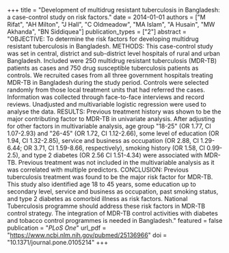 +++
title = "Development of multidrug resistant tuberculosis in Bangladesh: a case-control study on risk factors."
date = 2014-01-01
authors = ["M Rifat", "AH Milton", "J Hall", "C Oldmeadow", "MA Islam", "A Husain", "MW Akhanda", "BN Siddiquea"]
publication_types = ["2"]
abstract = "OBJECTIVE: To determine the risk factors for developing multidrug resistant tuberculosis in Bangladesh. METHODS: This case-control study was set in central, district and sub-district level hospitals of rural and urban Bangladesh. Included were 250 multidrug resistant tuberculosis (MDR-TB) patients as cases and 750 drug susceptible tuberculosis patients as controls. We recruited cases from all three government hospitals treating MDR-TB in Bangladesh during the study period. Controls were selected randomly from those local treatment units that had referred the cases. Information was collected through face-to-face interviews and record reviews. Unadjusted and multivariable logistic regression were used to analyse the data. RESULTS: Previous treatment history was shown to be the major contributing factor to MDR-TB in univariate analysis. After adjusting for other factors in multivariable analysis, age group \"18-25\" (OR 1.77, CI 1.07-2.93) and \"26-45\" (OR 1.72, CI 1.12-2.66), some level of education (OR 1.94, CI 1.32-2.85), service and business as occupation (OR 2.88, CI 1.29-6.44; OR 3.71, CI 1.59-8.66, respectively), smoking history (OR 1.58, CI 0.99-2.5), and type 2 diabetes (OR 2.56 CI 1.51-4.34) were associated with MDR-TB. Previous treatment was not included in the multivariable analysis as it was correlated with multiple predictors. CONCLUSION: Previous tuberculosis treatment was found to be the major risk factor for MDR-TB. This study also identified age 18 to 45 years, some education up to secondary level, service and business as occupation, past smoking status, and type 2 diabetes as comorbid illness as risk factors. National Tuberculosis programme should address these risk factors in MDR-TB control strategy. The integration of MDR-TB control activities with diabetes and tobacco control programmes is needed in Bangladesh."
featured = false
publication = "*PLoS One*"
url_pdf = "https://www.ncbi.nlm.nih.gov/pubmed/25136966"
doi = "10.1371/journal.pone.0105214"
+++

